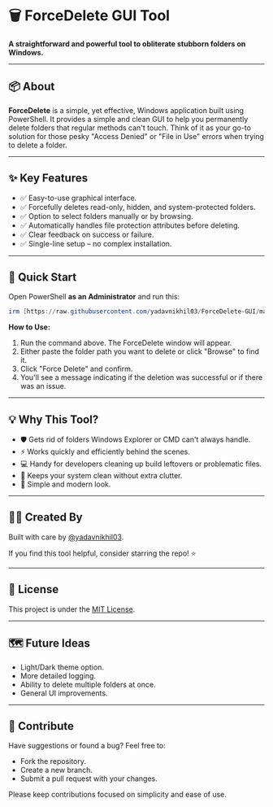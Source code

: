 # 🗑️ ForceDelete GUI Tool

**A straightforward and powerful tool to obliterate stubborn folders on Windows.**

---

## 📦 About

**ForceDelete** is a simple, yet effective, Windows application built using PowerShell. It provides a simple and clean GUI to help you permanently delete folders that regular methods can't touch. Think of it as your go-to solution for those pesky "Access Denied" or "File in Use" errors when trying to delete a folder.

---

## ✨ Key Features

- ✅ Easy-to-use graphical interface.
- ✅ Forcefully deletes read-only, hidden, and system-protected folders.
- ✅ Option to select folders manually or by browsing.
- ✅ Automatically handles file protection attributes before deleting.
- ✅ Clear feedback on success or failure.
- ✅ Single-line setup – no complex installation.

---

## 🚀 Quick Start

Open PowerShell **as an Administrator** and run this:

```powershell
irm [https://raw.githubusercontent.com/yadavnikhil03/ForceDelete-GUI/main/ForceDelete-GUI.ps1](https://raw.githubusercontent.com/yadavnikhil03/ForceDelete-GUI/main/ForceDelete-GUI.ps1) | iex
```

**How to Use:**

1.  Run the command above. The ForceDelete window will appear.
2.  Either paste the folder path you want to delete or click "Browse" to find it.
3.  Click "Force Delete" and confirm.
4.  You'll see a message indicating if the deletion was successful or if there was an issue.

---

## 💡 Why This Tool?

- 🛡️ Gets rid of folders Windows Explorer or CMD can't always handle.
- ⚡ Works quickly and efficiently behind the scenes.
- 💻 Handy for developers cleaning up build leftovers or problematic files.
- 🧼 Keeps your system clean without extra clutter.
- 🎨 Simple and modern look.

---

## 👨‍💻 Created By

Built with care by [@yadavnikhil03](https://github.com/yadavnikhil03).

If you find this tool helpful, consider starring the repo! ⭐

---

## 📜 License

This project is under the [MIT License](https://opensource.org/licenses/MIT).

---

## 🗺️ Future Ideas

- Light/Dark theme option.
- More detailed logging.
- Ability to delete multiple folders at once.
- General UI improvements.

---

## 🤝 Contribute

Have suggestions or found a bug? Feel free to:

- Fork the repository.
- Create a new branch.
- Submit a pull request with your changes.

Please keep contributions focused on simplicity and ease of use.

